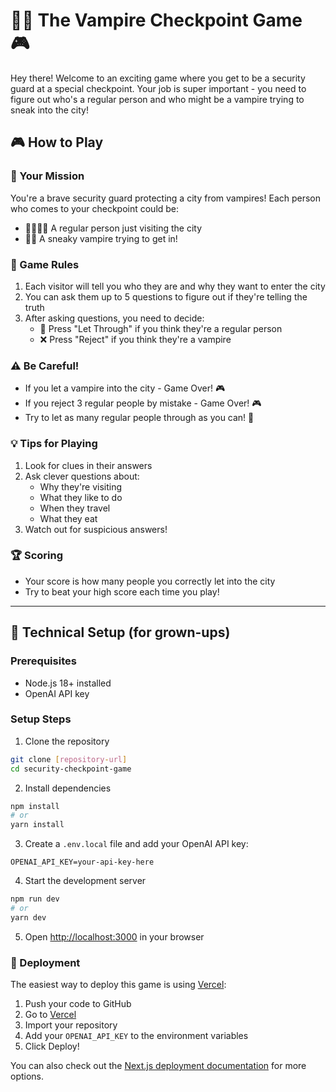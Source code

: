 # 🧛‍♂️ The Vampire Checkpoint Game 🎮

Hey there! Welcome to an exciting game where you get to be a security guard at a special checkpoint. Your job is super important - you need to figure out who's a regular person and who might be a vampire trying to sneak into the city! 

## 🎮 How to Play

### 🎯 Your Mission
You're a brave security guard protecting a city from vampires! Each person who comes to your checkpoint could be:
- 👨‍👩‍👧‍👦 A regular person just visiting the city
- 🧛‍♂️ A sneaky vampire trying to get in!

### 🎲 Game Rules
1. Each visitor will tell you who they are and why they want to enter the city
2. You can ask them up to 5 questions to figure out if they're telling the truth
3. After asking questions, you need to decide:
   - 💚 Press "Let Through" if you think they're a regular person
   - ❌ Press "Reject" if you think they're a vampire

### ⚠️ Be Careful!
- If you let a vampire into the city - Game Over! 🎮
- If you reject 3 regular people by mistake - Game Over! 🎮
- Try to let as many regular people through as you can! 🌟

### 💡 Tips for Playing
1. Look for clues in their answers
2. Ask clever questions about:
   - Why they're visiting
   - What they like to do
   - When they travel
   - What they eat
3. Watch out for suspicious answers!

### 🏆 Scoring
- Your score is how many people you correctly let into the city
- Try to beat your high score each time you play!

---

## 🔧 Technical Setup (for grown-ups)

### Prerequisites
- Node.js 18+ installed
- OpenAI API key

### Setup Steps
1. Clone the repository
```bash
git clone [repository-url]
cd security-checkpoint-game
```

2. Install dependencies
```bash
npm install
# or
yarn install
```

3. Create a `.env.local` file and add your OpenAI API key:
```
OPENAI_API_KEY=your-api-key-here
```

4. Start the development server
```bash
npm run dev
# or
yarn dev
```

5. Open [http://localhost:3000](http://localhost:3000) in your browser

### 🚀 Deployment

The easiest way to deploy this game is using [Vercel](https://vercel.com):

1. Push your code to GitHub
2. Go to [Vercel](https://vercel.com/new)
3. Import your repository
4. Add your `OPENAI_API_KEY` to the environment variables
5. Click Deploy!

You can also check out the [Next.js deployment documentation](https://nextjs.org/docs/app/building-your-application/deploying) for more options.
